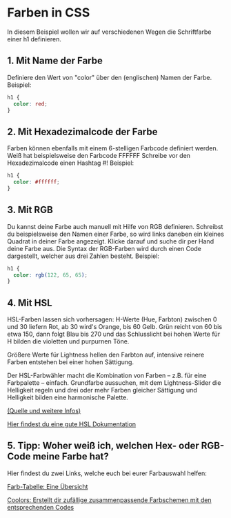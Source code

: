 # Farben in CSS

In diesem Beispiel wollen wir auf verschiedenen Wegen die Schriftfarbe einer h1 definieren.

## 1. Mit Name der Farbe

Definiere den Wert von "color" über den (englischen) Namen der Farbe.
Beispiel:

```css
h1 {
  color: red;
}
```

## 2. Mit Hexadezimalcode der Farbe

Farben können ebenfalls mit einem 6-stelligen Farbcode definiert werden.
Weiß hat beispielsweise den Farbcode FFFFFF
Schreibe vor den Hexadezimalcode einen Hashtag #!
Beispiel:

```css
h1 {
  color: #ffffff;
}
```

## 3. Mit RGB

Du kannst deine Farbe auch manuell mit Hilfe von RGB definieren.
Schreibst du beispielsweise den Namen einer Farbe, so wird links daneben ein kleines Quadrat in deiner Farbe angezeigt.
Klicke darauf und suche dir per Hand deine Farbe aus.
Die Syntax der RGB-Farben wird durch einen Code dargestellt, welcher aus drei Zahlen besteht.
Beispiel:

```css
h1 {
  color: rgb(122, 65, 65);
}
```

## 4. Mit HSL

HSL-Farben lassen sich vorhersagen: H-Werte (Hue, Farbton) zwischen 0 und 30 liefern Rot, ab 30 wird's Orange, bis 60 Gelb. Grün reicht von 60 bis etwa 150, dann folgt Blau bis 270 und das Schlusslicht bei hohen Werte für H bilden die violetten und purpurnen Töne.

Größere Werte für Lightness hellen den Farbton auf, intensive reinere Farben entstehen bei einer hohen Sättigung.

Der HSL-Farbwähler macht die Kombination von Farben – z.B. für eine Farbpalette – einfach. Grundfarbe aussuchen, mit dem Lightness-Slider die Helligkeit regeln und drei oder mehr Farben gleicher Sättigung und Helligkeit bilden eine harmonische Palette.

[(Quelle und weitere Infos)](https://www.mediaevent.de/css/farbrechner.html#:~:text=HSL%2DFarben%20lassen%20sich%20vorhersagen,die%20violetten%20und%20purpurnen%20T%C3%B6ne.)

[Hier findest du eine gute HSL Dokumentation](https://developer.mozilla.org/en-US/docs/Web/CSS/color_value/hsl)

## 5. Tipp: Woher weiß ich, welchen Hex- oder RGB-Code meine Farbe hat?

Hier findest du zwei Links, welche euch bei eurer Farbauswahl helfen:

[Farb-Tabelle: Eine Übersicht](https://www.farb-tabelle.de/de/farbtabelle.htm)

[Coolors: Erstellt dir zufällige zusammenpassende Farbschemen mit den entsprechenden Codes](https://coolors.co/)
